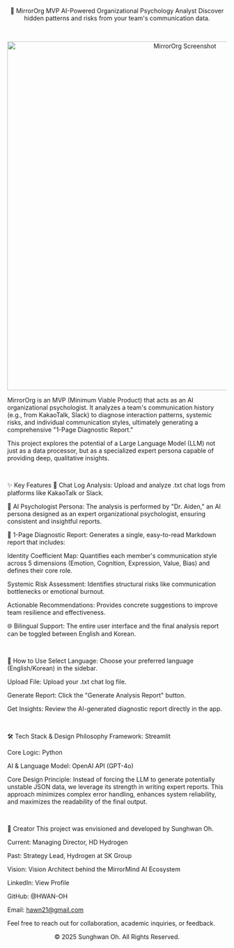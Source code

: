 <div align="center">

🧠 MirrorOrg MVP
AI-Powered Organizational Psychology Analyst
Discover hidden patterns and risks from your team's communication data.

</div>

<br>

<p align="center">
<img src="https://i.imgur.com/9i8z5hL.png" alt="MirrorOrg Screenshot" width="800"/>
</p>

MirrorOrg is an MVP (Minimum Viable Product) that acts as an AI organizational psychologist. It analyzes a team's communication history (e.g., from KakaoTalk, Slack) to diagnose interaction patterns, systemic risks, and individual communication styles, ultimately generating a comprehensive "1-Page Diagnostic Report."

This project explores the potential of a Large Language Model (LLM) not just as a data processor, but as a specialized expert persona capable of providing deep, qualitative insights.

<br>

✨ Key Features
💬 Chat Log Analysis: Upload and analyze .txt chat logs from platforms like KakaoTalk or Slack.

🤖 AI Psychologist Persona: The analysis is performed by "Dr. Aiden," an AI persona designed as an expert organizational psychologist, ensuring consistent and insightful reports.

📄 1-Page Diagnostic Report: Generates a single, easy-to-read Markdown report that includes:

Identity Coefficient Map: Quantifies each member's communication style across 5 dimensions (Emotion, Cognition, Expression, Value, Bias) and defines their core role.

Systemic Risk Assessment: Identifies structural risks like communication bottlenecks or emotional burnout.

Actionable Recommendations: Provides concrete suggestions to improve team resilience and effectiveness.

🌐 Bilingual Support: The entire user interface and the final analysis report can be toggled between English and Korean.

<br>

🚀 How to Use
Select Language: Choose your preferred language (English/Korean) in the sidebar.

Upload File: Upload your .txt chat log file.

Generate Report: Click the "Generate Analysis Report" button.

Get Insights: Review the AI-generated diagnostic report directly in the app.

<br>

🛠️ Tech Stack & Design Philosophy
Framework: Streamlit

Core Logic: Python

AI & Language Model: OpenAI API (GPT-4o)

Core Design Principle: Instead of forcing the LLM to generate potentially unstable JSON data, we leverage its strength in writing expert reports. This approach minimizes complex error handling, enhances system reliability, and maximizes the readability of the final output.

<br>

👤 Creator
This project was envisioned and developed by Sunghwan Oh.

Current: Managing Director, HD Hydrogen

Past: Strategy Lead, Hydrogen at SK Group

Vision: Vision Architect behind the MirrorMind AI Ecosystem

LinkedIn: View Profile

GitHub: @HWAN-OH

Email: hawn21@gmail.com

Feel free to reach out for collaboration, academic inquiries, or feedback.

<div align="center">

© 2025 Sunghwan Oh. All Rights Reserved.

</div>
